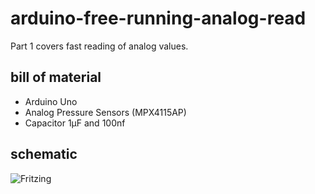 # arduino-free-running-analog-read
Part 1 covers fast reading of analog values.

## bill of material
* Arduino Uno
* Analog Pressure Sensors (MPX4115AP)
* Capacitor 1µF and 100nf

## schematic
![Fritzing](https://github.com/yz88/arduino-digital-carb-sync/blob/master/part1/arduino-carb-sync-part1-001.PNG)
